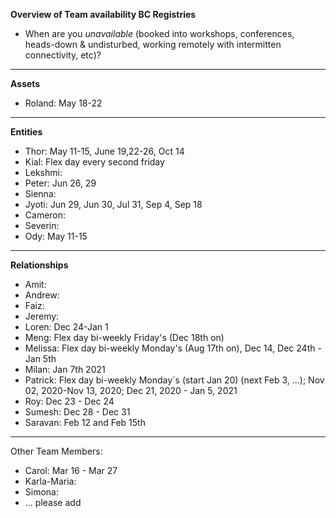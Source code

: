 **Overview of Team availability BC Registries**
- When are you _unavailable_ (booked into workshops, conferences, heads-down & undisturbed, working remotely with intermitten connectivity, etc)?  
----

**Assets**
* Roland: May 18-22

----
**Entities** 
* Thor: May 11-15, June 19,22-26, Oct 14
* Kial: Flex day every second friday
* Lekshmi:
* Peter: Jun 26, 29
* Sienna:
* Jyoti: Jun 29, Jun 30, Jul 31, Sep 4, Sep 18
* Cameron:
* Severin:
* Ody: May 11-15


----
**Relationships** 
* Amit: 
* Andrew: 
* Faiz:
* Jeremy: 
* Loren: Dec 24-Jan 1
* Meng: Flex day bi-weekly Friday's (Dec 18th on)
* Melissa: Flex day bi-weekly Monday's (Aug 17th on), Dec 14, Dec 24th - Jan 5th
* Milan: Jan 7th 2021
* Patrick: Flex day bi-weekly Monday´s (start Jan 20) (next Feb 3, ...); Nov 02, 2020-Nov 13, 2020; Dec 21, 2020 - Jan 5, 2021
* Roy: Dec 23 - Dec 24 
* Sumesh: Dec 28 - Dec 31
* Saravan: Feb 12 and Feb 15th


----
Other Team Members:
* Carol: Mar 16 - Mar 27
* Karla-Maria:
* Simona:
* ... please add
